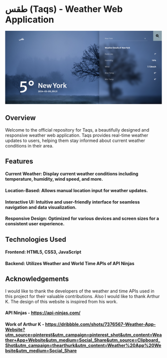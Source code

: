 # طقس (Taqs) - Weather Web Application
![alt text](image.png)




## Overview
Welcome to the official repository for Taqs, a beautifully designed and responsive weather web application. Taqs provides real-time weather updates to users, helping them stay informed about current weather conditions in their area.

## Features
#### Current Weather: Display current weather conditions including temperature, humidity, wind speed, and more.
#### Location-Based: Allows manual location input for weather updates.
#### Interactive UI: Intuitive and user-friendly interface for seamless navigation and data visualization.
#### Responsive Design: Optimized for various devices and screen sizes for a consistent user experience.
## Technologies Used
#### Frontend: HTML5, CSS3, JavaScript
#### Backend: Utilizes Weather and World Time APIs of API Ninjas

## Acknowledgements
I would like to thank the developers of the weather and time APIs used in this project for their valuable contributions. Also I would like to thank Arthur K. The design of this website is inspired from his work.

#### API Ninjas - https://api-ninjas.com/
#### Work of Arthur K - https://dribbble.com/shots/7376567-Weather-App-Website?utm_source=pinterest&utm_campaign=pinterest_shot&utm_content=Weather+App+Website&utm_medium=Social_Share&utm_source=Clipboard_Shot&utm_campaign=thearthurk&utm_content=Weather%20App%20Website&utm_medium=Social_Share
